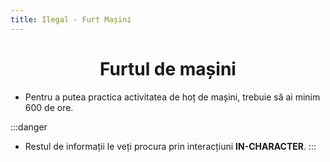 ```yaml
---
title: Ilegal - Furt Mașini
---
```


# <span class="title-font"><center>Furtul de mașini</center></span>

- Pentru a putea practica activitatea de hoț de mașini, trebuie să ai minim 600 de ore.

:::danger
- Restul de informații le veți procura prin interacțiuni **IN-CHARACTER**.
:::